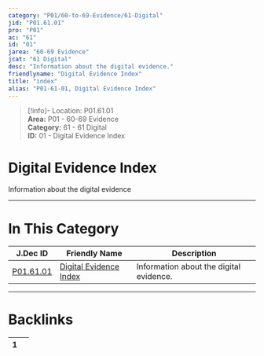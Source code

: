 ```yaml
---  
category: "P01/60-to-69-Evidence/61-Digital"  
jid: "P01.61.01"  
pro: "P01"  
ac: "61"  
id: "01"  
jarea: "60-69 Evidence"  
jcat: "61 Digital"  
desc: "Information about the digital evidence."  
friendlyname: "Digital Evidence Index"  
title: "index"  
alias: "P01-61-01, Digital Evidence Index"  
---  
```

>[!info]- Location: P01.61.01  
>**Area:** P01 - 60-69 Evidence  
>**Category:** 61 - 61 Digital  
>**ID:** 01 - Digital Evidence Index  
  
# Digital Evidence Index  
  
Information about the digital evidence  
   
  
  
---  
# In This Category  
  
| J.Dec ID                                                                | Friendly Name                                                                        | Description                             |  
| ----------------------------------------------------------------------- | ------------------------------------------------------------------------------------ | --------------------------------------- |  
| [P01.61.01](index.md#) | [Digital Evidence Index](index.md#) | Information about the digital evidence. |  
  
  
---  
# Backlinks  
<div><table class="dataview table-view-table"><thead class="table-view-thead"><tr class="table-view-tr-header"><th class="table-view-th"><span></span><span class="dataview small-text">1</span></th><th class="table-view-th"><span></span></th></tr></thead><tbody class="table-view-tbody"></tbody></table></div>